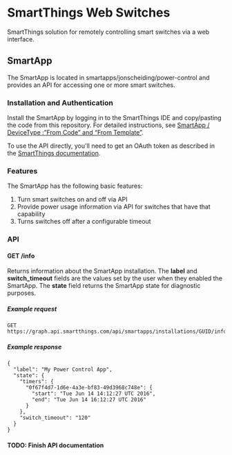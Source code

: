 # SmartThings Web Switches
SmartThings solution for remotely controlling smart switches via a web interface.

## SmartApp

The SmartApp is located in smartapps/jonscheiding/power-control and provides an API for accessing one or more smart switches.

### Installation and Authentication

Install the SmartApp by logging in to the SmartThings IDE and copy/pasting the code from this repository.  For detailed instructions, see [SmartApp / DeviceType :”From Code” and “From Template”](https://community.smartthings.com/t/smartapp-devicetype-from-code-and-from-template/11255).

To use the API directly, you'll need to get an OAuth token as described in the [SmartThings documentation](http://docs.smartthings.com/en/latest/smartapp-web-services-developers-guide/authorization.html).

### Features

The SmartApp has the following basic features:
1. Turn smart switches on and off via API
2. Provide power usage information via API for switches that have that capability
3. Turns switches off after a configurable timeout

### API
#### GET /info
Returns information about the SmartApp installation.  The **label** and **switch_timeout** fields are the values set by the user when they enabled the SmartApp.  The **state** field returns the SmartApp state for diagnostic purposes.
##### Example request
    GET https://graph.api.smartthings.com/api/smartapps/installations/GUID/info
##### Example response
    {
      "label": "My Power Control App",
      "state": {
        "timers": {
          "0f67f4d7-1d6e-4a3e-bf83-49d3968c748e": {
            "start": "Tue Jun 14 14:12:27 UTC 2016",
            "end": "Tue Jun 14 16:12:27 UTC 2016"
          }
        },
        "switch_timeout": "120"
      }
    }
    
#### TODO: Finish API documentation